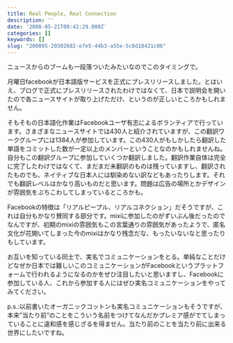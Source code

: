 ```yaml
---
title: Real People, Real Connection
description: ''
date: '2008-05-21T09:42:29.000Z'
categories: []
keywords: []
slug: "200805-20302682-e7e5-44b3-a55e-5c6d18421c06"
---
```

ニュースからのブームも一段落ついたみたいなのでこのタイミングで。

月曜日facebookが日本語版サービスを正式にプレスリリースしました。とはいえ、ブログで正式にプレスリリースされたわけではなくて、日本で説明会を開いたので各ニュースサイトが取り上げただけ、というのが正しいところかもしれません。

そもそもの日本語化作業はFacebookユーザ有志によるボランティアで行っています。さまざまなニュースサイトでは430人と紹介されていますが、この翻訳ワークグループには1384人が参加しています。この430人がもしかしたら翻訳した単語をコミットした数が一定以上のメンバーということなのかもしれませんね。自分もこの翻訳グループに参加していくつか翻訳しました。翻訳作業自体は完全に完了したわけではなくて、まだまだ未翻訳のものは残っていますし、翻訳されたものでも、ネイティブな日本人には馴染めない訳などもあったりします。それでも翻訳レベルはかなり高いものだと思います。問題は広告の場所とかデザインが雰囲気をぶちこわしてしまっているところかも。

Facebookの特徴は「リアルピープル、リアルコネクション」だそうですが、これは自分もかなり賛同する部分です。mixiに参加したのがずいぶん後だったのでなんですが、初期のmixiの雰囲気もこの言葉通りの雰囲気があったようで、匿名文化が花開いてしまった今のmixiはかなり残念だな、もったいないなと思ったりもしています。

お互いを知っている同士で、実名でコミュニケーションをとる。単純なことだけどなぜか日本では難しいこのコミュニケーションがFacebookというプラットフォームで行われるようになるのかをぜひ注目したいと思いますし、Facebookに参加している人、これから参加する人にはぜひ実名コミュニケーションをやってみてください。

p.s.:以前書いたオーガニックコットンも実名コミュニケーションもそうですが、本来”当たり前”のことをこういう名前をつけてなんだかプレミア感がでてしまっていることに違和感を感じざるを得ません。当たり前のことを当たり前に出来る世界にしたいですね。